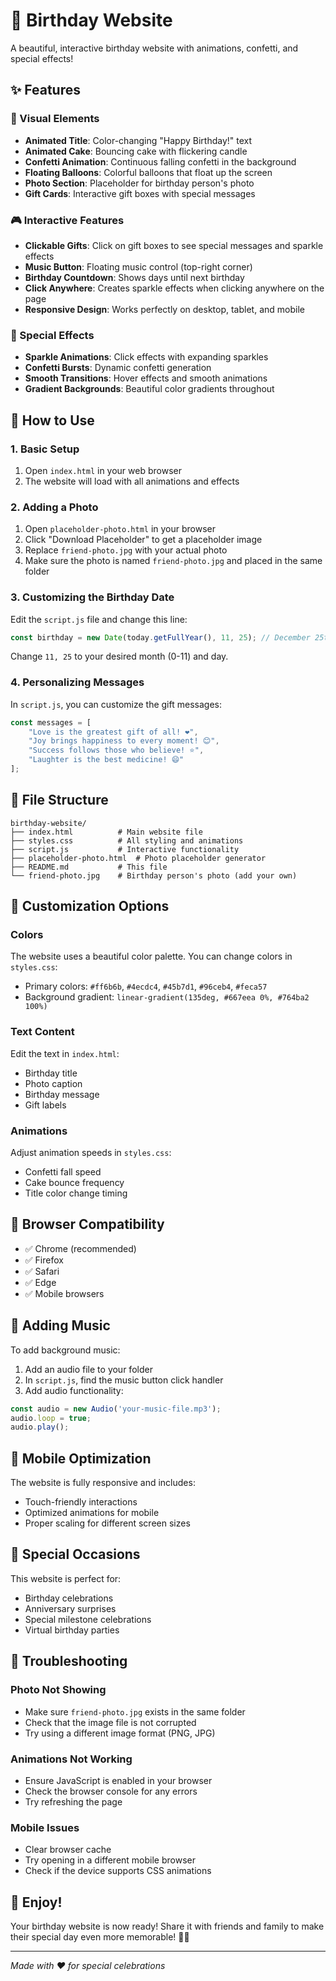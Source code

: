# 🎉 Birthday Website

A beautiful, interactive birthday website with animations, confetti, and special effects!

## ✨ Features

### 🎨 Visual Elements
- **Animated Title**: Color-changing "Happy Birthday!" text
- **Animated Cake**: Bouncing cake with flickering candle
- **Confetti Animation**: Continuous falling confetti in the background
- **Floating Balloons**: Colorful balloons that float up the screen
- **Photo Section**: Placeholder for birthday person's photo
- **Gift Cards**: Interactive gift boxes with special messages

### 🎮 Interactive Features
- **Clickable Gifts**: Click on gift boxes to see special messages and sparkle effects
- **Music Button**: Floating music control (top-right corner)
- **Birthday Countdown**: Shows days until next birthday
- **Click Anywhere**: Creates sparkle effects when clicking anywhere on the page
- **Responsive Design**: Works perfectly on desktop, tablet, and mobile

### 🎯 Special Effects
- **Sparkle Animations**: Click effects with expanding sparkles
- **Confetti Bursts**: Dynamic confetti generation
- **Smooth Transitions**: Hover effects and smooth animations
- **Gradient Backgrounds**: Beautiful color gradients throughout

## 🚀 How to Use

### 1. Basic Setup
1. Open `index.html` in your web browser
2. The website will load with all animations and effects

### 2. Adding a Photo
1. Open `placeholder-photo.html` in your browser
2. Click "Download Placeholder" to get a placeholder image
3. Replace `friend-photo.jpg` with your actual photo
4. Make sure the photo is named `friend-photo.jpg` and placed in the same folder

### 3. Customizing the Birthday Date
Edit the `script.js` file and change this line:
```javascript
const birthday = new Date(today.getFullYear(), 11, 25); // December 25th as example
```
Change `11, 25` to your desired month (0-11) and day.

### 4. Personalizing Messages
In `script.js`, you can customize the gift messages:
```javascript
const messages = [
    "Love is the greatest gift of all! ❤️",
    "Joy brings happiness to every moment! 😊",
    "Success follows those who believe! ⭐",
    "Laughter is the best medicine! 😄"
];
```

## 📁 File Structure

```
birthday-website/
├── index.html          # Main website file
├── styles.css          # All styling and animations
├── script.js           # Interactive functionality
├── placeholder-photo.html  # Photo placeholder generator
├── README.md           # This file
└── friend-photo.jpg    # Birthday person's photo (add your own)
```

## 🎨 Customization Options

### Colors
The website uses a beautiful color palette. You can change colors in `styles.css`:
- Primary colors: `#ff6b6b`, `#4ecdc4`, `#45b7d1`, `#96ceb4`, `#feca57`
- Background gradient: `linear-gradient(135deg, #667eea 0%, #764ba2 100%)`

### Text Content
Edit the text in `index.html`:
- Birthday title
- Photo caption
- Birthday message
- Gift labels

### Animations
Adjust animation speeds in `styles.css`:
- Confetti fall speed
- Cake bounce frequency
- Title color change timing

## 🌟 Browser Compatibility

- ✅ Chrome (recommended)
- ✅ Firefox
- ✅ Safari
- ✅ Edge
- ✅ Mobile browsers

## 🎵 Adding Music

To add background music:
1. Add an audio file to your folder
2. In `script.js`, find the music button click handler
3. Add audio functionality:

```javascript
const audio = new Audio('your-music-file.mp3');
audio.loop = true;
audio.play();
```

## 📱 Mobile Optimization

The website is fully responsive and includes:
- Touch-friendly interactions
- Optimized animations for mobile
- Proper scaling for different screen sizes

## 🎊 Special Occasions

This website is perfect for:
- Birthday celebrations
- Anniversary surprises
- Special milestone celebrations
- Virtual birthday parties

## 🔧 Troubleshooting

### Photo Not Showing
- Make sure `friend-photo.jpg` exists in the same folder
- Check that the image file is not corrupted
- Try using a different image format (PNG, JPG)

### Animations Not Working
- Ensure JavaScript is enabled in your browser
- Check the browser console for any errors
- Try refreshing the page

### Mobile Issues
- Clear browser cache
- Try opening in a different mobile browser
- Check if the device supports CSS animations

## 🎉 Enjoy!

Your birthday website is now ready! Share it with friends and family to make their special day even more memorable! 🎂✨

---

*Made with ❤️ for special celebrations* 